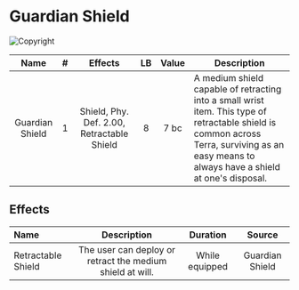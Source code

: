 # Guardian Shield

![Copyright](GuardianShield.webp)

|      Name      | # |                  Effects                  | LB | Value | Description                                                                                                                                                                                  |
| :-------------: | :-: | :----------------------------------------: | :-: | :---: | -------------------------------------------------------------------------------------------------------------------------------------------------------------------------------------------- |
| Guardian Shield | 1 | Shield, Phy. Def. 2.00, Retractable Shield | 8 | 7 bc | A medium shield capable of retracting into a small wrist item. This type of retractable shield is common across Terra, surviving as an easy means to always have a shield at one's disposal. |

## Effects

| Name               |                           Description                           |    Duration    |     Source     |
| :----------------- | :-------------------------------------------------------: | :------------: | :-------------: |
| Retractable Shield | The user can deploy or retract the medium shield at will. | While equipped | Guardian Shield |
